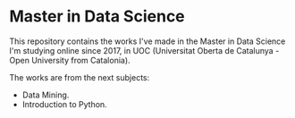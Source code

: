 # Master in Data Science
This repository contains the works I've made in the Master in Data Science I'm studying online since 2017, in UOC (Universitat Oberta de Catalunya - Open University from Catalonia). 

The works are from the next subjects:
- Data Mining.
- Introduction to Python.
